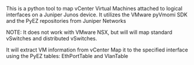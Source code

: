 This is a python tool to map vCenter Virtual Machines attached to logical interfaces on a Juniper Junos device. 
It utilizes the VMware pyVmomi SDK and the PyEZ repositories from Juniper Networks
 
NOTE: It does not work with VMware NSX, but will will map standard vSwitches and distributed vSwitches.
 
 
It will extract VM information from vCenter
Map it to the specified interface using the PyEZ tables: EthPortTable  and VlanTable 
